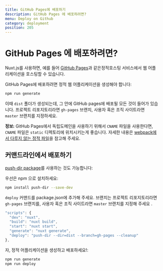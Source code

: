 ```yaml
---
title: GitHub Pages에 배포하기
description: GitHub Pages 에 배포하려면?
menu: Deploy on Github
category: deployment
position: 205
---
```


# GitHub Pages 에 배포하려면?

Nuxt.js를 사용하면, 예를 들어 [GitHub Pages](https://pages.github.com/)과 같은정적호스팅 서비스에서 웹 어플리케이션을 호스팅할 수 있습니다.

GitHub Pages에 배포하려면 정적 웹 어플리케이션을 생성해야 합니다:

```bash
npm run generate
```

이때 `dist` 폴더가 생성되는데, 그 안에 GitHub pages에 배포될 모든 것이 들어가 있습니다. 프로젝트 리포지토리라면 `gh-pages` 브랜치, 사용자 혹은 조직 사이트라면 `master` 브랜치를 지정하세요.

<!-- <div class="Alert Alert--engins-kewlblue">

<b>INFO:</b> If you use a custom domain for your GitHub Pages and put `CNAME` file, it is recommended that CNAME file is put in the `static` directory. [More documentation](/guide/assets#static) about it.

</div> -->

<div class="Alert Alert--engins-kewlblue">

<b>정보:</b> GitHub Pages에서 독립도메인을 사용하기 위해서 `CNAME` 파일을 사용한다면, `CNAME` 파일은 `static` 디렉토리에 위치시키는게 좋습니다. 자세한 내용은 [webpack에서 다루지 않는 정적 파일](/guide/assets/#정적-파일-사용)을 참고해 주세요.

</div>

<!-- ## Command line deployment -->

## 커맨드라인에서 배포하기

[push-dir package](https://github.com/L33T-KR3W/push-dir)를 사용하는 것도 가능합니다:

우선은 npm 으로 설치하세요:

```bash
npm install push-dir --save-dev
```

`deploy` 커맨드를 package.json에 추가해 주세요. 브랜치는 프로젝트 리포지토리라면 `gh-pages` 브랜치를, 사용자 혹은 조직 사이트라면 `master` 브랜치를 지정해 주세요 .

```js
"scripts": {
  "dev": "nuxt",
  "build": "nuxt build",
  "start": "nuxt start",
  "generate": "nuxt generate",
  "deploy": "push-dir --dir=dist --branch=gh-pages --cleanup"
},
```

자, 정적 어플리케이션을 생성하고 배포하세요!:

```bash
npm run generate
npm run deploy
```
